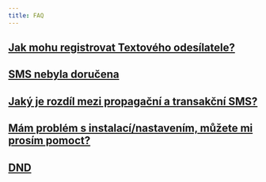 ```yaml
---
title: FAQ
---
```


## [Jak mohu registrovat Textového odesílatele?](text-sender-id-registration.md#jak-mohu-registrovat-textového-odesílatele)

## [SMS nebyla doručena](sms-not-delivered.md)

## [Jaký je rozdíl mezi propagační a transakční SMS?](difference-promotional-transactional-sms.md)

## [Mám problém s instalací/nastavením, můžete mi prosím pomoct?](installation-setting-problem.md)

## [DND](dnd.md)
